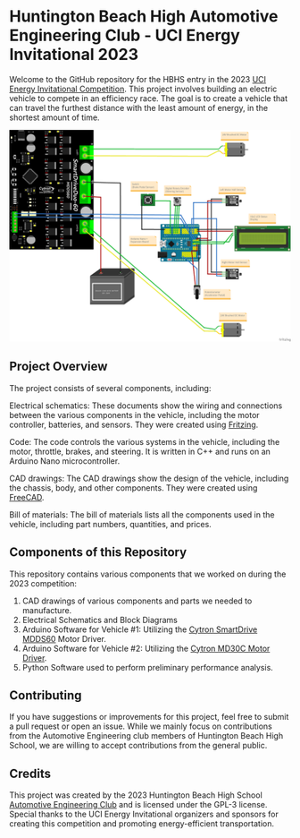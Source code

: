 # Huntington Beach High Automotive Engineering Club - UCI Energy Invitational 2023
Welcome to the GitHub repository for the HBHS entry in the 2023 [UCI Energy Invitational Competition](https://vitallink.org/program/energy-invitational/). This project involves building an electric vehicle to compete in an efficiency race. The goal is to create a vehicle that can travel the furthest distance with the least amount of energy, in the shortest amount of time.

![Schematic](electrical/schematic_v2.png)

## Project Overview
The project consists of several components, including:

Electrical schematics: These documents show the wiring and connections between the various components in the vehicle, including the motor controller, batteries, and sensors. They were created using [Fritzing](https://fritzing.org/).

Code: The code controls the various systems in the vehicle, including the motor, throttle, brakes, and steering. It is written in C++ and runs on an Arduino Nano microcontroller.

CAD drawings: The CAD drawings show the design of the vehicle, including the chassis, body, and other components. They were created using [FreeCAD](https://www.freecad.org/).

Bill of materials: The bill of materials lists all the components used in the vehicle, including part numbers, quantities, and prices.

## Components of this Repository
This repository contains various components that we worked on during the 2023 competition:

1. CAD drawings of various components and parts we needed to manufacture.
2. Electrical Schematics and Block Diagrams
3. Arduino Software for Vehicle #1: Utilizing the [Cytron SmartDrive MDDS60](https://www.cytron.io/p-60amp-7v-45v-smartdrive-dc-motor-driver-2-channels) Motor Driver.
4. Arduino Software for Vehicle #2: Utilizing the [Cytron MD30C Motor Driver](https://www.cytron.io/c-motor-and-motor-driver/c-motor-driver/p-30amp-5v-30v-dc-motor-driver).
5. Python Software used to perform preliminary performance analysis.

## Contributing
If you have suggestions or improvements for this project, feel free to submit a pull request or open an issue. While we mainly focus on contributions from the Automotive Engineering club members of Huntington Beach High School, we are willing to accept contributions from the general public.

## Credits
This project was created by the 2023 Huntington Beach High School [Automotive Engineering Club](https://hbhs.bytethug.com/) and is licensed under the GPL-3 license. Special thanks to the UCI Energy Invitational organizers and sponsors for creating this competition and promoting energy-efficient transportation.